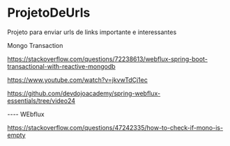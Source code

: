 # ProjetoDeUrls
Projeto para enviar urls de links importante e interessantes

Mongo Transaction

https://stackoverflow.com/questions/72238613/webflux-spring-boot-transactional-with-reactive-mongodb

https://www.youtube.com/watch?v=jkvwTdCj1ec

https://github.com/devdojoacademy/spring-webflux-essentials/tree/video24



---- WEbflux

https://stackoverflow.com/questions/47242335/how-to-check-if-mono-is-empty
